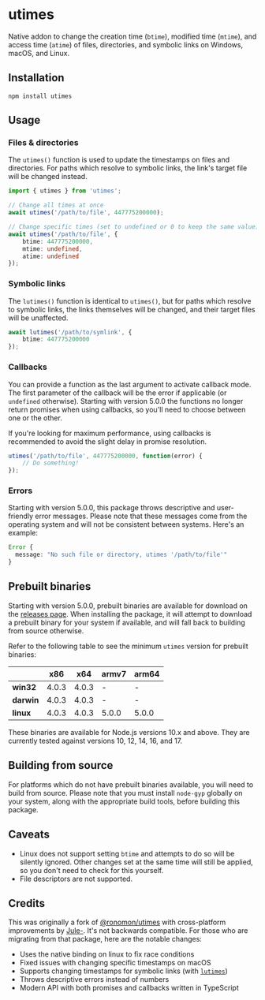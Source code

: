 # utimes

Native addon to change the creation time (`btime`), modified time (`mtime`), and access time (`atime`) of files, directories, and symbolic links on Windows, macOS, and Linux.

## Installation

```
npm install utimes
```

## Usage

### Files & directories

The `utimes()` function is used to update the timestamps on files and directories. For paths which resolve to symbolic links, the link's target file will be changed instead.

```ts
import { utimes } from 'utimes';

// Change all times at once
await utimes('/path/to/file', 447775200000);

// Change specific times (set to undefined or 0 to keep the same value)
await utimes('/path/to/file', {
    btime: 447775200000,
    mtime: undefined,
    atime: undefined
});
```

### Symbolic links

The `lutimes()` function is identical to `utimes()`, but for paths which resolve to symbolic links, the links themselves will be changed, and their target files will be unaffected.

```ts
await lutimes('/path/to/symlink', {
    btime: 447775200000
});
```

### Callbacks

You can provide a function as the last argument to activate callback mode. The first parameter of the callback will be the error if applicable (or `undefined` otherwise). Starting with version 5.0.0 the functions no longer return promises when using callbacks, so you'll need to choose between one or the other.

If you're looking for maximum performance, using callbacks is recommended to avoid the slight delay in promise resolution.

```ts
utimes('/path/to/file', 447775200000, function(error) {
    // Do something!
});
```

### Errors

Starting with version 5.0.0, this package throws descriptive and user-friendly error messages. Please note that these messages come from the operating system and will not be consistent between systems. Here's an example:

```ts
Error {
  message: "No such file or directory, utimes '/path/to/file'"
}
```

## Prebuilt binaries

Starting with version 5.0.0, prebuilt binaries are available for download on the [releases page](https://github.com/baileyherbert/utimes/releases). When installing the package, it will attempt to download a prebuilt binary for your system if available, and will fall back to building from source otherwise.

Refer to the following table to see the minimum `utimes` version for prebuilt binaries:

|            | x86   | x64   | armv7 | arm64 |
|------------|-------|-------|-------|-------|
| **win32**  | 4.0.3 | 4.0.3 | -     | -     |
| **darwin** | 4.0.3 | 4.0.3 | -     | -     |
| **linux**  | 4.0.3 | 4.0.3 | 5.0.0 | 5.0.0 |

These binaries are available for Node.js versions 10.x and above. They are currently tested against versions 10, 12, 14, 16, and 17.

## Building from source

For platforms which do not have prebuilt binaries available, you will need to build from source. Please note that you must install `node-gyp` globally on your system, along with the appropriate build tools, before building this package.

## Caveats

- Linux does not support setting `btime` and attempts to do so will be silently ignored. Other changes set at the same time will still be applied, so you don't need to check for this yourself.
- File descriptors are not supported.

## Credits

This was originally a fork of [@ronomon/utimes](https://www.npmjs.com/package/@ronomon/utimes) with cross-platform improvements by [Jule-](https://github.com/Jule-). It's not backwards compatible. For those who are migrating from that package, here are the notable changes:

- Uses the native binding on linux to fix race conditions
- Fixed issues with changing specific timestamps on macOS
- Supports changing timestamps for symbolic links (with [`lutimes`](#symbolic-links))
- Throws descriptive errors instead of numbers
- Modern API with both promises and callbacks written in TypeScript
